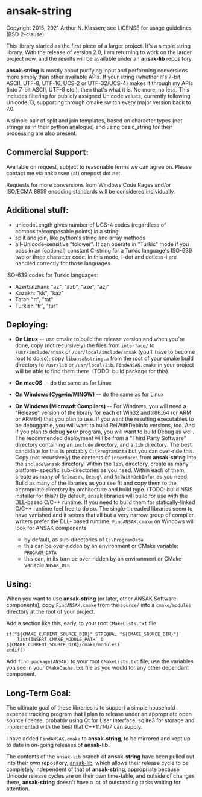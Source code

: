 ansak-string
============

Copyright 2015, 2021 Arthur N. Klassen; see LICENSE for usage guidelines (BSD 2-clause)

This library started as the first piece of a larger project. It's a simple string library. With the release of version 2.0, I am returning to work on the larger project now, and the results will be available under an **ansak-lib** repository.

**ansak-string** is mostly about purifying input and performing conversions more simply than other available APIs. If your string (whether it's 7-bit ASCII, UTF-8, UTF-16, UCS-2 or UTF-32/UCS-4) makes it through my APIs (into 7-bit ASCII, UTF-8 etc.), then that's what it is. No more, no less. This includes filtering for publicly assigned Unicode values, currently following Unicode 13, supporting through cmake switch every major version back to 7.0.

A simple pair of split and join templates, based on character types (not strings as in their python analogue) and using basic\_string for their processing are also present.

Commercial Support:
-------------------

Available on request, subject to reasonable terms we can agree on. Please contact me via anklassen (at) onepost dot net.

Requests for more conversions from Windows Code Pages and/or ISO/ECMA 8859 encoding standards will be considered individually.

Additional stuff:
-----------------

* unicodeLength gives number of UCS-4 codes (regardless of composite/composable points) in a string
* split and join, like python's string and array methods
* all-Unicode-sensitive "tolower". It can operate in "Turkic" mode if you pass in an (optional) constant C-string for a Turkic language's ISO-639 two or three character code. In this mode, I-dot and dotless-i are handled correctly for those languages.

ISO-639 codes for Turkic languages:

* Azerbaizhani: "az", "azb", "aze", "azj"
* Kazakh: "kk", "kaz"
* Tatar: "tt", "tat"
* Turkish "tr", "tur"

Deploying:
----------

* **On Linux** -- use cmake to build the release version and when you're done, copy (not recursively)
  the files from `interface/` to `/usr/include/ansak` or
  `/usr/local/include/ansak` (you'll have to become root to do so); copy
  `libansakstring.a` from the root of your cmake build directory to `/usr/lib`
  or `/usr/local/lib`.  `FindANSAK.cmake` in your project will be able to find them there.
  (TODO: build package for this)

* **On macOS** -- do the same as for Linux

* **On Windows (Cygwin/MINGW)** -- do the same as for Linux

* **On Windows (Microsoft Compilers)** -- For Windows, you will need a
  "Release" version of the library for each of Win32 and x86\_64 (or ARM or ARM64) that you plan
  to use. If you want the resulting executables to be debuggable, you will want
  to build RelWithDebInfo versions, too. And if you plan to debug **your**
  program, you will want to build Debug as well.
  The recommended deployment will be from a "Third Party Software" directory
  containing an `include` directory, and a `lib` directory. The best candidate
  for this is probably `C:\ProgramData` but you can over-ride this.
  Copy (not recursively) the contents of `interface\` from **ansak-string** into the
  `include\ansak` directory. Within the `lib\` directory, create as many platform-
  specific sub-directories as you need. Within each of them, create as many of
  `Release\`, `Debug\` and `RelWithDebInfo\` as  you need. Build as many of
  the libraries as you see fit and copy them to the appropriate directory
  by architecture and build type. (TODO: build NSIS installer for this?)
  By default, ansak libraries will build for use with the DLL-based C/C++
  runtime. If you need to build them for statically-linked C/C++ runtime feel
  free to do so. The single-threaded libraries seem to have vanished and it
  seems that all but a very narrow group of compiler writers prefer the DLL-
  based runtime.
  `FindANSAK.cmake` on Windows will look for ANSAK components
  * by default, as sub-directories of `C:\ProgramData`
  * this can be over-ridden by an environment or CMake variable: `PROGRAM_DATA`
  * this can, in its turn be over-ridden by an environment or CMake variable `ANSAK_DIR`

Using:
------

When you want to use **ansak-string** (or later, other ANSAK Software
components), copy `FindANSAK.cmake` from the `source/` into a `cmake/modules`
directory at the root of your project.

Add a section like this, early, to your root `CMakeLists.txt` file:
```
if("${CMAKE_CURRENT_SOURCE_DIR}" STREQUAL "${CMAKE_SOURCE_DIR}")`
    list(INSERT CMAKE_MODULE_PATH` 0 ${CMAKE_CURRENT_SOURCE_DIR}/cmake/modules)`
endif()
```
Add `find_package(ANSAK)` to your root `CMakeLists.txt` file; use the
variables you see in your `CMakeCache.txt` file as you would for any other
dependant component.

Long-Term Goal:
---------------

The ultimate goal of these libraries is to support a simple household expense
tracking program that I plan to release under an appropriate open source
license, probably using Qt for User Interface, sqlite3 for storage and
implemented with the best that C++11/14/7 can supply.

I have added `FindANSAK.cmake` to **ansak-string**, to be mirrored and kept up
to date in on-going releases of **ansak-lib**.

The contents of the `ansak-lib` branch of **ansak-string** have been pulled out into
their own repository, [ansak-lib](https://github.com/ANSAKsoftware/ansak-lib), which
allows their release cycle to be completely independent of that of **ansak-string**,
appropriate because Unicode release cycles are on their own time-table, and outside
of changes there, **ansak-string** doesn't have a lot of outstanding tasks waiting
for attention.
